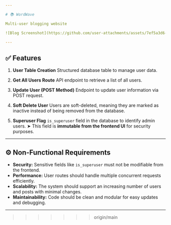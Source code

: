 ```yaml
---

# 📚 WordWave

Multi-user blogging website

![Blog Screenshot](https://github.com/user-attachments/assets/7ef5a3d6-b1e1-4c1a-ad33-c0f80a99c3a8)

---
```


## ✅ Features

1. **User Table Creation**
   Structured database table to manage user data.

2. **Get All Users Route**
   API endpoint to retrieve a list of all users.

3. **Update User (POST Method)**
   Endpoint to update user information via POST request.

4. **Soft Delete User**
   Users are soft-deleted, meaning they are marked as inactive instead of being removed from the database.

5. **Superuser Flag**
   `is_superuser` field in the database to identify admin users.
   ➤ This field is **immutable from the frontend UI** for security purposes.

---

## ⚙️ Non-Functional Requirements

* **Security:** Sensitive fields like `is_superuser` must not be modifiable from the frontend.
* **Performance:** User routes should handle multiple concurrent requests efficiently.
* **Scalability:** The system should support an increasing number of users and posts with minimal changes.
* **Maintainability:** Code should be clean and modular for easy updates and debugging.

---
>>>>>>> origin/main
